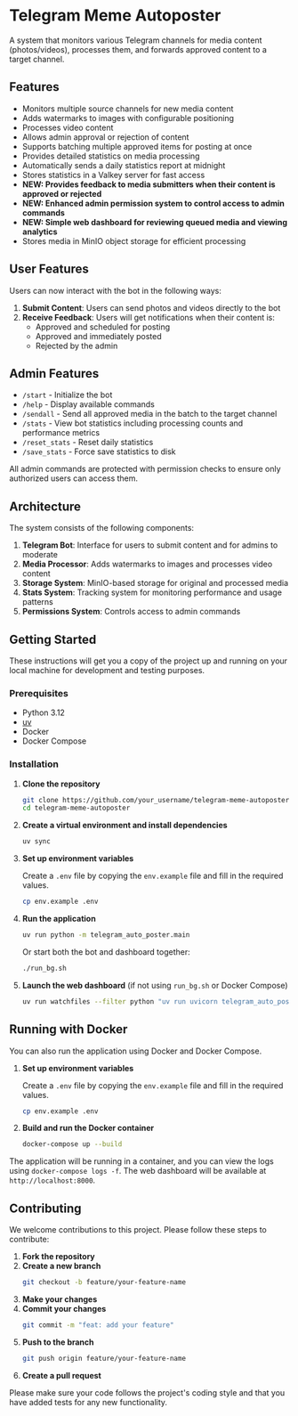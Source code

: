 # Telegram Meme Autoposter

A system that monitors various Telegram channels for media content (photos/videos), processes them, and forwards approved content to a target channel.

## Features

- Monitors multiple source channels for new media content
- Adds watermarks to images with configurable positioning
- Processes video content
- Allows admin approval or rejection of content
- Supports batching multiple approved items for posting at once
- Provides detailed statistics on media processing
- Automatically sends a daily statistics report at midnight
- Stores statistics in a Valkey server for fast access
- **NEW: Provides feedback to media submitters when their content is approved or rejected**
- **NEW: Enhanced admin permission system to control access to admin commands**
- **NEW: Simple web dashboard for reviewing queued media and viewing analytics**
- Stores media in MinIO object storage for efficient processing

## User Features

Users can now interact with the bot in the following ways:

1. **Submit Content**: Users can send photos and videos directly to the bot
2. **Receive Feedback**: Users will get notifications when their content is:
   - Approved and scheduled for posting
   - Approved and immediately posted
   - Rejected by the admin

## Admin Features

- `/start` - Initialize the bot
- `/help` - Display available commands
- `/sendall` - Send all approved media in the batch to the target channel
- `/stats` - View bot statistics including processing counts and performance metrics
- `/reset_stats` - Reset daily statistics
- `/save_stats` - Force save statistics to disk

All admin commands are protected with permission checks to ensure only authorized users can access them.

## Architecture

The system consists of the following components:

1. **Telegram Bot**: Interface for users to submit content and for admins to moderate
2. **Media Processor**: Adds watermarks to images and processes video content
3. **Storage System**: MinIO-based storage for original and processed media
4. **Stats System**: Tracking system for monitoring performance and usage patterns
5. **Permissions System**: Controls access to admin commands

## Getting Started

These instructions will get you a copy of the project up and running on your local machine for development and testing purposes.

### Prerequisites

- Python 3.12
- [uv](https://github.com/astral-sh/uv)
- Docker
- Docker Compose

### Installation

1.  **Clone the repository**
    ```bash
    git clone https://github.com/your_username/telegram-meme-autoposter.git
    cd telegram-meme-autoposter
    ```

2.  **Create a virtual environment and install dependencies**
    ```bash
    uv sync
    ```

3.  **Set up environment variables**

    Create a `.env` file by copying the `env.example` file and fill in the required values.

    ```bash
    cp env.example .env
    ```

4.  **Run the application**
    ```bash
    uv run python -m telegram_auto_poster.main
    ```

    Or start both the bot and dashboard together:

    ```bash
    ./run_bg.sh
    ```

5.  **Launch the web dashboard** (if not using `run_bg.sh` or Docker Compose)
    ```bash
    uv run watchfiles --filter python "uv run uvicorn telegram_auto_poster.web.app:app --host 0.0.0.0 --port 8000" telegram_auto_poster/web
    ```

## Running with Docker

You can also run the application using Docker and Docker Compose.

1.  **Set up environment variables**

    Create a `.env` file by copying the `env.example` file and fill in the required values.

    ```bash
    cp env.example .env
    ```

2.  **Build and run the Docker container**
    ```bash
    docker-compose up --build
    ```

The application will be running in a container, and you can view the logs using `docker-compose logs -f`. The web dashboard will be available at `http://localhost:8000`.

## Contributing

We welcome contributions to this project. Please follow these steps to contribute:

1.  **Fork the repository**
2.  **Create a new branch**
    ```bash
    git checkout -b feature/your-feature-name
    ```
3.  **Make your changes**
4.  **Commit your changes**
    ```bash
    git commit -m "feat: add your feature"
    ```
5.  **Push to the branch**
    ```bash
    git push origin feature/your-feature-name
    ```
6.  **Create a pull request**

Please make sure your code follows the project's coding style and that you have added tests for any new functionality.